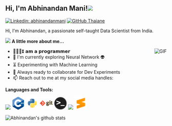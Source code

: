
<h2> Hi, I'm Abhinandan Mani!<img src="https://media.giphy.com/media/Wj7lNjMNDxSmc/giphy.gif" width="50"></h2>

[![Linkedin: abhinandanmani](https://img.shields.io/badge/-abhinandanmani-blue?style=flat-square&logo=Linkedin&logoColor=white&link=https://www.linkedin.com/in/abhinandanmani/)](https://www.linkedin.com/in/abhinandanmani/)
[![GitHub Thaiane](https://img.shields.io/github/followers/craggi?label=follow&style=social)](https://github.com/craggi)

Hi, I'm Abhinandan, a passionate self-taught Data Scientist from India.

<img src="https://media.giphy.com/media/VgCDAzcKvsR6OM0uWg/giphy.gif" width="50"> **A little more about me...**

<img align="right" alt="GIF" src="https://media.giphy.com/media/836HiJc7pgzy8iNXCn/giphy.gif" />

-  👨🏽‍💻𝗜 𝗮𝗺 𝗮 𝗽𝗿𝗼𝗴𝗿𝗮𝗺𝗺𝗲𝗿
- :telescope: I'm currently exploring Neural Network :alien:
- :hourglass_flowing_sand: Experimenting with Machine Learning
- :microscope: Always ready to collaborate for Dev Experiments
- :mailbox: Reach out to me at my social media handles: <br>

**Languages and Tools:**  

<code><img height="40" src="https://raw.githubusercontent.com/SublimeText/AFileIcon/master/icons/svg/file_type_docker.svg"></code>
<code><img height="40" src="https://raw.githubusercontent.com/github/explore/80688e429a7d4ef2fca1e82350fe8e3517d3494d/topics/cpp/cpp.png"></code>
<code><img height="40" src="https://raw.githubusercontent.com/github/explore/80688e429a7d4ef2fca1e82350fe8e3517d3494d/topics/python/python.png"></code>
<code><img height="40" src="https://raw.githubusercontent.com/github/explore/80688e429a7d4ef2fca1e82350fe8e3517d3494d/topics/git/git.png"></code>
<code><img height="40" src="https://raw.githubusercontent.com/github/explore/80688e429a7d4ef2fca1e82350fe8e3517d3494d/topics/terminal/terminal.png"></code>
<code><img height="40" src="https://raw.githubusercontent.com/SublimeText/AFileIcon/master/icons/svg/file_type_powerpoint.svg"></code>
<code><img height="40" src="https://raw.githubusercontent.com/SublimeText/AFileIcon/master/icons/svg/file_type_sublime.svg"></code>


![Abhinandan's github stats](https://github-readme-stats.vercel.app/api?username=craggi&show_icons=true&hide_border=true)
